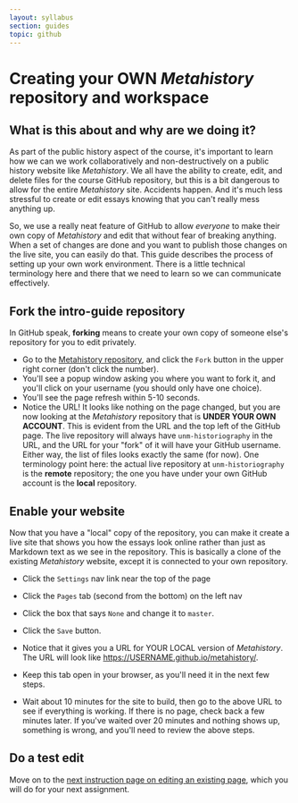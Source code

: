 ```yaml
---
layout: syllabus
section: guides
topic: github
---
```


# Creating your OWN _Metahistory_ repository and workspace

## What is this about and why are we doing it?
As part of the public history aspect of the course, it's important to learn how we can we work collaboratively and non-destructively on a public history website like _Metahistory_. We all have the ability to create, edit, and delete files for the course GitHub repository, but this is a bit dangerous to allow for the entire _Metahistory_ site. Accidents happen. And it's much less stressful to create or edit essays knowing that you can't really mess anything up.

So, we use a really neat feature of GitHub to allow _everyone_ to make their own copy of _Metahistory_ and edit that without fear of breaking anything. When a set of changes are done and you want to publish those changes on the live site, you can easily do that. This guide describes the process of setting up your own work environment. There is a little technical terminology here and there that we need to learn so we can communicate effectively.

## Fork the intro-guide repository
In GitHub speak, **forking** means to create your own copy of someone else's repository for you to edit privately.

- Go to the [Metahistory repository](https://github.com/unm-historiography/metahistory), and click the `Fork` button in the upper right corner (don't click the number).
- You'll see a popup window asking you where you want to fork it, and you'll click on your username (you should only have one choice).
- You'll see the page refresh within 5-10 seconds.
- Notice the URL! It looks like nothing on the page changed, but you are now looking at the _Metahistory_ repository that is **UNDER YOUR OWN ACCOUNT**. This is evident from the URL and the top left of the GitHub page. The live repository will always have `unm-historiography` in the URL, and the URL for your "fork" of it will have your GitHub username. Either way, the list of files looks exactly the same (for now). One terminology point here: the actual live repository at `unm-historiography` is the **remote** repository; the one you have under your own GitHub account is the **local** repository.

## Enable your website
Now that you have a "local" copy of the repository, you can make it create a live site that shows you how the essays look online rather than just as Markdown text as we see in the repository. This is basically a clone of the existing _Metahistory_ website, except it is connected to your own repository.

- Click the `Settings` nav link near the top of the page
- Click the `Pages` tab (second from the bottom) on the left nav
- Click the box that says `None` and change it to `master`.
- Click the `Save`  button.
- Notice that it gives you a URL for YOUR LOCAL version of _Metahistory_. The URL will look like https://USERNAME.github.io/metahistory/.
- Keep this tab open in your browser, as you'll need it in the next few steps.

- Wait about 10 minutes for the site to build, then go to the above URL to see if everything is working. If there is no page, check back a few minutes later. If you've waited over 20 minutes and nothing shows up, something is wrong, and you'll need to review the above steps.

## Do a test edit
Move on to the [next instruction page on editing an existing page](metahistory-revisions), which you will do for your next assignment.
